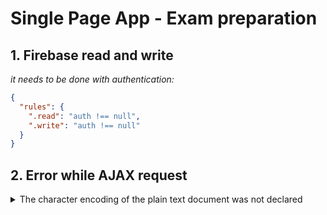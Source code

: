 # Single Page App - Exam preparation
## 1. Firebase read and write
*it needs to be done with authentication:*
```json
{
  "rules": {
    ".read": "auth !== null",
    ".write": "auth !== null"
  }
}
```

## 2. Error while AJAX request
<details>
<summary>
The character encoding of the plain text document was not declared
</summary>
*The following error occurs when:*

<span style="color:red">
 The character encoding of the plain text document was not declared. The document will render with garbled  text in some browser configurations if the document contains characters from outside the US-ASCII range. The character encoding of the file needs to be declared in the transfer protocol or file needs to use a  byte order mark as an encoding signature.
 </span>

Occurs due to the fact that some DOM elements/ Requests are not loaded on time and this screws up the rest of the functionality.
- Fix:
- Use async/ await for all Promises. 
- Can be caused be Syntax error in the code. So refine the code carefully

</details>
